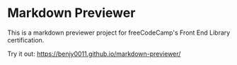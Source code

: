 # Markdown Previewer

This is a markdown previewer project for freeCodeCamp's Front End Library certification.

Try it out:
https://benjy0011.github.io/markdown-previewer/
